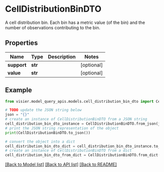 # CellDistributionBinDTO

A cell distribution bin.  Each bin has a metric value (of the bin) and the number of observations contributing to the bin.

## Properties

Name | Type | Description | Notes
------------ | ------------- | ------------- | -------------
**support** | **str** |  | [optional] 
**value** | **str** |  | [optional] 

## Example

```python
from visier.model_query_apis.models.cell_distribution_bin_dto import CellDistributionBinDTO

# TODO update the JSON string below
json = "{}"
# create an instance of CellDistributionBinDTO from a JSON string
cell_distribution_bin_dto_instance = CellDistributionBinDTO.from_json(json)
# print the JSON string representation of the object
print(CellDistributionBinDTO.to_json())

# convert the object into a dict
cell_distribution_bin_dto_dict = cell_distribution_bin_dto_instance.to_dict()
# create an instance of CellDistributionBinDTO from a dict
cell_distribution_bin_dto_from_dict = CellDistributionBinDTO.from_dict(cell_distribution_bin_dto_dict)
```
[[Back to Model list]](../README.md#documentation-for-models) [[Back to API list]](../README.md#documentation-for-api-endpoints) [[Back to README]](../README.md)


